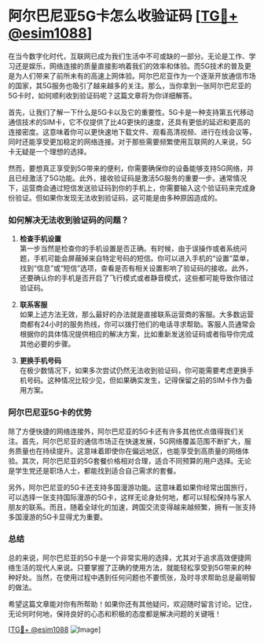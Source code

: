 # 阿尔巴尼亚5G卡怎么收验证码 [[TG💪+ @esim1088](https://t.me/s/esim1088)]

在当今数字化时代，互联网已成为我们生活中不可或缺的一部分。无论是工作、学习还是娱乐，网络连接的质量直接影响着我们的效率和体验。而5G技术的普及更是为人们带来了前所未有的高速上网体验。阿尔巴尼亚作为一个逐渐开放通信市场的国家，其5G服务也吸引了越来越多的关注。那么，当你拿到一张阿尔巴尼亚的5G卡时，如何顺利收到验证码呢？这篇文章将为你详细解答。

首先，让我们了解一下什么是5G卡以及它的重要性。5G卡是一种支持第五代移动通信技术的SIM卡，它不仅提供了比4G更快的速度，还具有更低的延迟和更高的连接密度。这意味着你可以更快速地下载文件、观看高清视频、进行在线会议等，同时还能享受更加稳定的网络连接。对于那些需要频繁使用互联网的人来说，5G卡无疑是一个理想的选择。

然而，要想真正享受到5G带来的便利，你需要确保你的设备能够支持5G网络，并且已经激活了5G功能。此外，接收验证码是激活5G服务的重要一步。通常情况下，运营商会通过短信发送验证码到你的手机上，你需要输入这个验证码来完成身份验证。但如果你发现无法收到验证码，这可能是由多种原因造成的。

### 如何解决无法收到验证码的问题？

1. **检查手机设置**  
   第一步当然是检查你的手机设置是否正确。有时候，由于误操作或者系统问题，手机可能会屏蔽掉来自特定号码的短信。你可以进入手机的“设置”菜单，找到“信息”或“短信”选项，查看是否有相关设置影响了验证码的接收。此外，还要确认你的手机是否开启了飞行模式或者静音模式，这些都可能导致你错过验证码。

2. **联系客服**  
   如果上述方法无效，那么最好的办法就是直接联系运营商的客服。大多数运营商都有24小时的服务热线，你可以拨打他们的电话寻求帮助。客服人员通常会根据你的具体情况提供相应的解决方案，比如重新发送验证码或者指导你完成其他必要的步骤。

3. **更换手机号码**  
   在极少数情况下，如果多次尝试仍然无法收到验证码，你可能需要考虑更换手机号码。这种情况比较少见，但如果确实发生，记得保留之前的SIM卡作为备用方案。

### 阿尔巴尼亚5G卡的优势

除了方便快捷的网络连接外，阿尔巴尼亚的5G卡还有许多其他优点值得我们关注。首先，阿尔巴尼亚的通信市场正在快速发展，5G网络覆盖范围不断扩大，服务质量也在持续提升。这意味着即使你在偏远地区，也能享受到高质量的网络体验。其次，阿尔巴尼亚的5G套餐价格相对合理，适合不同预算的用户选择。无论是学生党还是职场人士，都能找到适合自己需求的套餐。

另外，阿尔巴尼亚的5G卡还支持多国漫游功能。这意味着如果你经常出国旅行，可以选择一张支持国际漫游的5G卡，这样无论身处何地，都可以轻松保持与家人朋友的联系。而且，随着全球化的加速，跨国交流变得越来越频繁，拥有一张支持多国漫游的5G卡显得尤为重要。

### 总结

总的来说，阿尔巴尼亚的5G卡是一个非常实用的选择，尤其对于追求高效便捷网络生活的现代人来说。只要掌握了正确的使用方法，就能轻松享受到5G带来的种种好处。当然，在使用过程中遇到任何问题也不要慌张，及时寻求帮助总是最明智的做法。

希望这篇文章能对你有所帮助！如果你还有其他疑问，欢迎随时留言讨论。记住，无论何时何地，保持良好的心态和积极的态度都是解决问题的关键哦！

[[TG💪+ @esim1088](https://t.me/s/esim1088) ![Image](https://i.postimg.cc/4NQfJmqS/Snipaste-2025-05-13-00-14-12.png)]